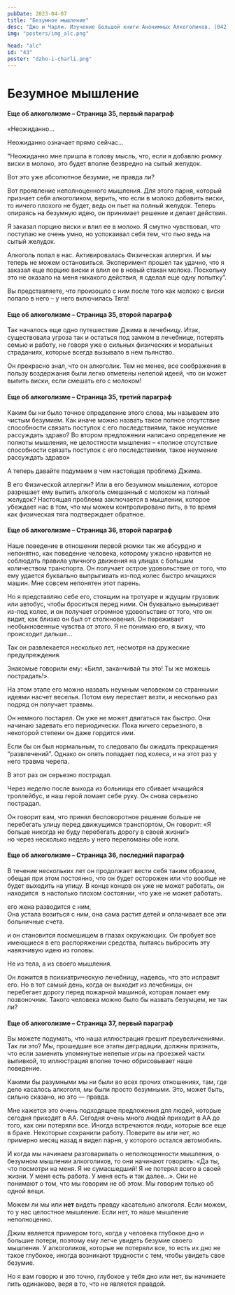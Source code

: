 ```yaml
---
pubDate: 2023-04-07
title: "Безумное мышление"
desc: "Джо и Чарли. Изучение Большой книги Анонимных Алкоголиков. (042)"
img: "posters/img_alc.png"

head: "alc"
id: "43"
poster: "dzho-i-charli.png"
---
```


# Безумное мышление

#### Еще об алкоголизме – Страница 35, первый параграф

«Неожиданно…

Неожиданно означает прямо сейчас…

“Неожиданно мне пришла в голову мысль, что, если я добавлю рюмку виски в молоко, это будет вполне безвредно на сытый желудок.

Вот это уже абсолютное безумие, не правда ли?

Вот проявление неполноценного мышления. Для этого парня, который признает себя алкоголиком, верить, что если в молоко добавить виски, то ничего плохого не будет, ведь он пьет на полный желудок. Теперь опираясь на безумную идею, он принимает решение и делает действия.

Я заказал порцию виски и влил ее в молоко. Я смутно чувствовал, что поступаю не очень умно, но успокаивал себя тем, что пью ведь на сытый желудок.

Алкоголь попал в нас. Активировалась Физическая аллергия. И мы теперь не можем остановиться.
Эксперимент прошел так удачно, что я заказал еще порцию виски и влил ее в новый стакан молока. Поскольку это не оказало на меня никакого действия, я сделал еще одну попытку”.

Вы представляете, что произошло с ним после того как молоко с виски попало в него – у него включилась Тяга!

#### Еще об алкоголизме – Страница 35, второй параграф

Так началось еще одно путешествие Джима в лечебницу. Итак, существовала угроза так и остаться под замком в лечебнице, потерять семью и работу, не говоря уже о сильных физических и моральных страданиях, которые всегда вызывало в нем пьянство.

Он прекрасно знал, что он алкоголик. Тем не менее, все соображения в пользу воздержания были легко отметены нелепой идеей, что он может выпить виски, если смешать его с молоком!

#### Еще об алкоголизме – Страница 35, третий параграф

Каким бы ни было точное определение этого слова, мы называем это чистым безумием. Как иначе можно назвать такое полное отсутствие способности связать поступок с его последствиями, такое неумение рассуждать здраво?
Во втором предложении написано определение не полноты мышления, не целостности мышления – «полное отсутствие способности связать поступок с его последствиями, такое неумение рассуждать здраво»

А теперь давайте подумаем в чем настоящая проблема Джима.

В его Физической аллергии? Или в его безумном мышлении, которое разрешает ему выпить алкоголь смешанный с молоком на полный желудок? Настоящая проблема заключается в мышлении, которое убеждает нас в том, что мы можем контролировано пить, в то время как физическая тяга подтверждает обратное.

#### Еще об алкоголизме – Страница 36, второй параграф

Наше поведение в отношении первой рюмки так же абсурдно и непонятно, как поведение человека, которому ужасно нравится не соблюдать правила уличного движения на улицах с большим количеством транспорта. Он получает острое удовольствие от того, что ему удается буквально выпрыгивать из-под колес быстро мчащихся машин.
Мне совсем непонятен этот парень.

Но я представляю себе его, стоящим на тротуаре и ждущим грузовик или автобус, чтобы броситься перед ними. Он буквально выныривает из-под колес, и он получает огромное удовольствие от того, что он видит, как близко он был от столкновения. Он переживает необыкновенные чувства от этого. Я не понимаю его, я вижу, что происходит дальше…

Так он развлекается несколько лет, несмотря на дружеские предупреждения.

Знакомые говорили ему: «Билл, заканчивай ты это! Ты же можешь пострадать!».

На этом этапе его можно назвать неумным человеком со странными идеями насчет веселья. Потом ему перестает везти, и несколько раз подряд он получает травмы.

Он немного постарел. Он уже не может двигаться так быстро. Они начинаю задевать его периодически. Пока ничего серьезного, в некоторой степени он даже гордится ими.

Если бы он был нормальным, то следовало бы ожидать прекращения “развлечений”. Однако он опять попадает под колеса, и на этот раз у него травма черепа.

В этот раз он серьезно пострадал.

Через неделю после выхода из больницы его сбивает мчащийся троллейбус, и наш герой ломает себе руку.
Он снова серьезно пострадал.

Он говорит вам, что принял бесповоротное решение больше не перебегать улицу перед движущимся транспортом,
Он говорит: «Я больше никогда не буду перебегать дорогу в своей жизни!» <br>
но через несколько недель у него переломаны обе ноги.

#### Еще об алкоголизме – Страница 36, последний параграф

В течение нескольких лет он продолжает вести себя таким образом, обещая при этом постоянно, что он будет осторожен или что вообще не будет выходить на улицу. В конце концов он уже не может работать, он находится  в настолько плохом состоянии, что уже не может работать.

его жена разводится с ним, <br>
Она устала возиться с ним, она сама растит детей и оплачивает все эти больничные счета.

и он становится посмешищем в глазах окружающих. Он пробует все имеющиеся в его распоряжении средства, пытаясь выбросить эту навязчивую идею из головы.

Не из тела, а из своего мышления.

Он ложится в психиатрическую лечебницу, надеясь, что это исправит его. Но в тот самый день, когда он выходит из лечебницы, он перебегает дорогу перед пожарной машиной, которая ломает ему позвоночник. Такого человека можно было бы назвать безумцем, не так ли?

#### Еще об алкоголизме – Страница 37, первый параграф

Вы можете подумать, что наша иллюстрация грешит преувеличениями. Так ли это? Мы, прошедшие все этапы деградации, должны признать, что если заменить упомянутые нелепые игры на проезжей части выпивкой, то иллюстрация вполне точно обрисовывает наше поведение.

Какими бы разумными мы ни были во всех прочих отношениях, там, где дело касалось алкоголя, мы были просто безумными. Это, может быть, сильно сказано, но это — правда.

Мне кажется это очень подходящее предложения для людей, которые сегодня приходят в АА. Сегодня очень много людей приходит в АА до того, как они потеряли все. Иногда встречаются люди, которые все еще в браке. Некоторые сохранили работу. Поверите вы или нет, но примерно месяц назад я видел парня, у которого остался автомобиль.

И когда мы начинаем разговаривать о неполноценности мышления, о безумном мышлении алкоголиков, то они начинают говорить: «Да ты, что посмотри на меня. Я не сумасшедший! Я не потерял всего в своей жизни. У меня есть работа. У меня есть и так далее…». Они не понимают о том, что мы говорим не об этом. Мы говорим только об одной вещи.

Можем ли мы или **нет** видеть правду касательно алкоголя. Если можем, то у нас целостное мышление. Если нет, то наше мышление неполноценно.

Джим является примером того, когда у человека глубокое дно и большие потери, поэтому ему легче увидеть безумие своего мышления. У алкоголиков, которые не потеряли все, то есть их дно не такое глубокое, иногда возникают трудности с тем, чтобы увидеть свое безумие.

Но я вам говорю и это точно, глубокое у тебя дно или нет, вы начинаете пить одинаково, веря в то, что не является правдой.
